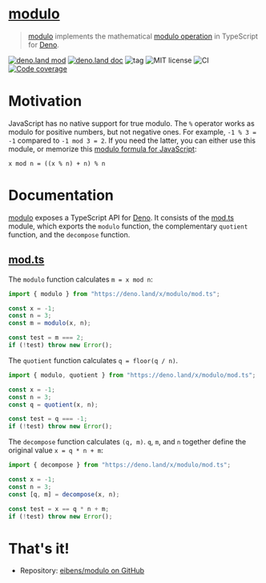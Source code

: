 # [modulo]

> [modulo] implements the mathematical [modulo operation] in TypeScript for
> [Deno].

[![deno.land mod](https://img.shields.io/badge/deno.land-modulo-lightgrey.svg?logo=deno)](https://deno.land/x/modulo)
[![deno.land doc](https://doc.deno.land/badge.svg)](https://doc.deno.land/https/deno.land/x/modulo/mod.ts)
![tag](https://img.shields.io/github/v/tag/eibens/modulo)
![MIT license](https://img.shields.io/github/license/eibens/modulo)
![CI](https://github.com/eibens/modulo/workflows/ci/badge.svg)
[![Code coverage](https://img.shields.io/codecov/c/github/eibens/modulo)](https://codecov.io/gh/eibens/modulo)

# Motivation

JavaScript has no native support for true modulo. The `%` operator works as
modulo for positive numbers, but not negative ones. For example, `-1 % 3 = -1`
compared to `-1 mod 3 = 2`. If you need the latter, you can either use this
module, or memorize this [modulo formula for JavaScript]:

```
x mod n = ((x % n) + n) % n
```

# Documentation

[modulo] exposes a TypeScript API for [Deno]. It consists of the [mod.ts]
module, which exports the `modulo` function, the complementary `quotient`
function, and the `decompose` function.

## [mod.ts]

The `modulo` function calculates `m = x mod n`:

```ts
import { modulo } from "https://deno.land/x/modulo/mod.ts";

const x = -1;
const n = 3;
const m = modulo(x, n);

const test = m === 2;
if (!test) throw new Error();
```

The `quotient` function calculates `q = floor(q / n)`.

```ts
import { modulo, quotient } from "https://deno.land/x/modulo/mod.ts";

const x = -1;
const n = 3;
const q = quotient(x, n);

const test = q === -1;
if (!test) throw new Error();
```

The `decompose` function calculates `(q, m)`. `q`, `m`, and `n` together define
the original value `x = q * n + m`:

```ts
import { decompose } from "https://deno.land/x/modulo/mod.ts";

const x = -1;
const n = 3;
const [q, m] = decompose(x, n);

const test = x == q * n + m;
if (!test) throw new Error();
```

# That's it!

- Repository: [eibens/modulo on GitHub]

[modulo]: #
[mod.ts]: mod.ts
[Deno]: https://deno.land
[modulo operation]: https://en.wikipedia.org/wiki/Modulo_operation
[modulo formula for JavaScript]: https://web.archive.org/web/20090717035140if_/javascript.about.com/od/problemsolving/a/modulobug.htm
[eibens/modulo on GitHub]: https://github.com/eibens/modulo

